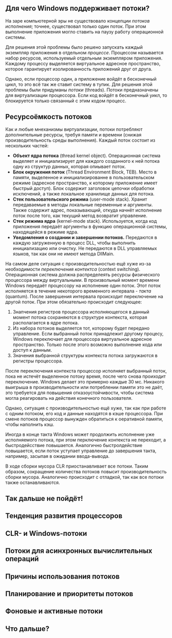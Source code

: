 ##  Для чего Windows поддерживает потоки?

На заре компьютерной эры не существовало концепции _потоков исполнения_; точнее, существовал только один поток. При этом выполнение приложения могло ставить на паузу работу операционной системы.

Для решения этой проблемы было решено запускать каждый экземпляр приложения в отдельном _процессе_. Процессом называется набор ресурсов, используемый отдельным экземпляром приложения. Каждому процессу выделяется виртуальное адресное пространство, которое гарантирует изолированность приложений друг от друга.

Однако, если процессор один, а приложение войдёт в бесконечный цикл, то это всё так же ставит систему в тупик. Для решения этой проблемы были придуманы _потоки_ (threads). Потоки предназначены для виртуализации процессора. Если код войдёт в бесконечный уикл, то блокируется только связанный с этим кодом процесс.

## Ресурсоёмкость потоков

Как и любые мнеханизмы виртуализации, потоки потребляют дополнительные ресурсы, требуя памяти и времени (снижая производительность среды выполнения). Каждый поток состоит из нескольких частей:
- **Объект ядра потока** (thread kernel object). Операционная система выделяет и инициализирует для каждого созданного к ней потока одну из структур данных, которая опиывает поток.
- **Блок окружения поток** (Thread Environment Block, TEB). Место в памяти, выделенное и инициализированне в пользовательском режиме (адресное пространство, к которому приложение имеет быстрый доступ). Блок содержит заголовок цепочки обработки исключений, а также локальное хранилище данных для потока.
- **Стек пользовательского режима** (user-mode stack). Хранит передаваемые в методы локальные переменные и аргументы. Также содержит адрес, показывающий, откуда начнёт исполнение поток после того, как текущий метод возвратит управление.
- **Стек режима ядра** (kernel-mode stack). Используется, когда код приложения передаёт аргументы в функцию операционной системы, находящейся в режиме ядра.
- **Уведомления о создании и завершении потоков.** Передаются в каждую загруженную в процесс DLL, чтобы выполнить инициализацию или очистку. Не передаются в DLL управляемых языков, так как они не имеют метода DllMain.

На самом деле ситуация с производительностью ещё хуже из-за необходимости _переключения контектса_ (context switching). Операционная система должна распределеять ресурсы физического процессора между виртуальными. В произвольный момент времени Windows передаёт процессору на исполнение один поток. Этот поток исполняется в течение некоторого временного интервала - _такта_ (quantum). После завершения интервала происходит переключение на другой поток. При этом обязательно происходит следующее:
1. Знапчения регистров процессора исполняющегося в данный момент потока сохраняются в структуре контекста, которая располагается в ядре потока.
2. Из набора потоков выделяется тот, которому будет передано управление. Если выбранный поток принадлежит другому процесу, Windows переключает для процессора виртуальное адресное пространство. Только после этого возможно выполнение кода или доступ к данным.
3. Значения выбранной структуры контекста потока загружаются в регистры процессора.

После переключения контекста процессор исполняет выбранный поток, пока не истечёт выделенное потоку время, после чего снова проиходит переключение. Windows делает это примерно каждые 30 мс. Никакого выигрыша в производительности или потреблении памяти это не даёт, это требуется для повышения отказоустойчивости, чтобы система могла реагировать на действия конечного пользователя.

Однако, ситуация с производительностью ещё хуже, так как при работе с одним потоком, его код и данные находятся в кэше процессора. При смене потоков процессор вынужден обратиться к оеративной памяти, чтобы наполнить кэш.

Иногда в конце такта Windows может продолжить исполнение уже исполняемого потока, при этом перключение контекста не переходит, а быстродейсствие повышается. Аналогично быстролдействие повышается, если поток уступает управление до завершения такта, например, засыпая в ожидании ввода-вывода.

В ходе сборки мусора CLR приостанавливает все потоки. Таким образом, сокращение количества потоков повысит производительность сборки мусора. Аналогично происходит с отладкой, так как все потоки также останавливаются.

## Так дальше не пойдёт!



## Тенденция развития процессоров



## CLR- и Windows-потоки



## Потоки для асинхронных вычислительных операций



## Причины использования потоков



## Планирование и приоритеты потоков



## Фоновые и активные потоки



## Что дальше?

